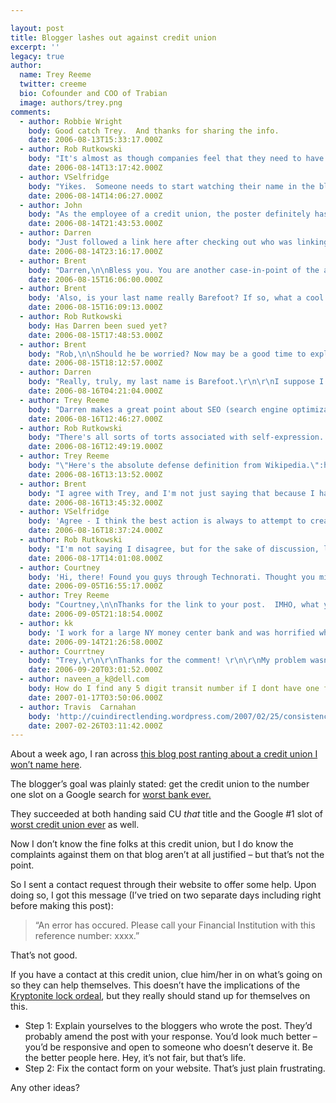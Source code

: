 ```yaml
---

layout: post
title: Blogger lashes out against credit union
excerpt: ''
legacy: true
author:
  name: Trey Reeme
  twitter: creeme
  bio: Cofounder and COO of Trabian
  image: authors/trey.png
comments:
  - author: Robbie Wright
    body: Good catch Trey.  And thanks for sharing the info.
    date: 2006-08-13T15:33:17.000Z
  - author: Rob Rutkowski
    body: "It's almost as though companies feel that they need to have an internet presence but then don't set up the infrastructure to support it.  If a company is going to use the web, it needs to invest in more than just a one-way information site.  It's like getting a phone number but then never answering the phone when people call."
    date: 2006-08-14T13:17:42.000Z
  - author: VSelfridge
    body: "Yikes.  Someone needs to start watching their name in the blogosphere... \r\n\r\nI agree with the steps Trey outlined - that's a good first step and hopefully a dialog can be started with the poster about their experience and how the CU will try to improve going forward... "
    date: 2006-08-14T14:06:27.000Z
  - author: John
    body: "As the employee of a credit union, the poster definitely has some valid complaints.  But..  he should take them to the credit union because I'm sure they want to improve the way they do business.  Trying to googlebomb them is just childish."
    date: 2006-08-14T21:43:53.000Z
  - author: Darren
    body: "Just followed a link here after checking out who was linking to ChangeEverything.ca. Ironically, \"I just finished lashing out at a financial institution\":http://www.darrenbarefoot.com/archives/2006/08/vancity-why-do-you-spite-me-so.html\r\n\r\nBanks seem to be a particular target of mine. \"Here\":http://www.darrenbarefoot.com/archives/2004/02/the-asshats-at-cibc-visa.html and \"here.\":http://www.darrenbarefoot.com/archives/2006/01/online-banking-at-the-royal-bank-now-with-more-advertising.html\r\n"
    date: 2006-08-14T23:16:17.000Z
  - author: Brent
    body: "Darren,\n\nBless you. You are another case-in-point of the advocacy (both good and bad) we've been trying to highlight for a long time. So thanks for making yourself known.\n\nYour posts were top notch and on point. I'd love to see VanCity respond to your complaints.\n\nTo credit unions:<br/>\nWake up, because like it or not there are a lot of Darrens out there intelligently slapping you around. \n\n"
    date: 2006-08-15T16:06:00.000Z
  - author: Brent
    body: 'Also, is your last name really Barefoot? If so, what a cool last name.'
    date: 2006-08-15T16:09:13.000Z
  - author: Rob Rutkowski
    body: Has Darren been sued yet?
    date: 2006-08-15T17:48:53.000Z
  - author: Brent
    body: "Rob,\n\nShould he be worried? Now may be a good time to explain the legal implications of voicing a complaint. \n\nBut as a credit union, why choose to shut down a legitimate complaint with a lawsuit rather than tackle the actual problem? \n"
    date: 2006-08-15T18:12:57.000Z
  - author: Darren
    body: "Really, truly, my last name is Barefoot.\r\n\r\nI suppose I could get sued for slander for calling CIBC Visa 'asshats', but it'd be a PR disaster for them. Everything else I've described is factual, and thus probably beyond legal reproach.\r\n\r\nI forgot about this entry, which has probably provoked more backlash from the company than any of the others:\r\n\r\n\"Here it is.\":http://www.darrenbarefoot.com/archives/2005/08/youd-be-wise-to-avoid-freedom-55-financial.html\r\n\r\nI take it Freedom 55 is mostly comprised of self-employed people, so they're extra bitter. If nothing else, \"I tend to accidentally teach companies about SEO.\":http://www.google.com/search?q=freedom+55&start=0&start=0&ie=utf-8&oe=utf-8&client=flock&rls=FlockInc.:en-US:official\r\n\r\n\r\n"
    date: 2006-08-16T04:21:04.000Z
  - author: Trey Reeme
    body: "Darren makes a great point about SEO (search engine optimization) (or \"optimisation\" if you're a Canadian, right?).  \r\n\r\nThere's a chance that cullenwaters' post on worst credit union ever (the post that started this whole conversation off) will have the same effect on that credit union when you search for the offending credit union's name.\r\n\r\nAnd here's another point: Darren's blog is obviously a much higher ranked blog than the cullenwaters blog.  He's a better blogger with a knack for making a solid argument.  So when he \"slaps someone around\" (or conversely gives _praise_), as Brent pointed out, he puts more weight into it than cullenwaters. "
    date: 2006-08-16T12:46:27.000Z
  - author: Rob Rutkowski
    body: "There's all sorts of torts associated with self-expression.  The main problem, as I see it, is that it only takes one lawsuit.  Sure, a blogger may have an absolute defense and may win the lawsuit.  But even absolute defenses can take 2 years and $100,000 in legal fees to assert.  "
    date: 2006-08-16T12:49:19.000Z
  - author: Trey Reeme
    body: "\"Here's the absolute defense definition from Wikipedia.\":http://en.wikipedia.org/wiki/Absolute_defense_%28legal%29 \n\nRob, thanks for the further explanation - this is the kind of discussion I love having here. \n\nThe PR fallout would be huge if such a lawsuit would be filed by a credit union against a blogger.  In the cullenwaters instance, for an offended credit union to take on a blogger with a very tiny audience it would only exponentially increase the reach of their message and make the credit union look petty.\n\nSuing someone like Darren would be even more dangerous because Darren already has a wider audience.  I haven't told anyone this, but I came across Darren's blog in my Vancity research before he ever posted a comment here.  (I believe it was through Technorati, but I'm not entirely sure.)\n\nWould it be worth the PR nightmare?"
    date: 2006-08-16T13:13:52.000Z
  - author: Brent
    body: "I agree with Trey, and I'm not just saying that because I have to look at his face all day.\n\nRob, what you're saying may be true, but win or lose it would be total brand destruction for the credit union. A credit union would have to be willing to risk dissociating itself with its membership in order to pursue something like that. \n\nThe message it sends out is \"we'd rather shut you up than fix our problems.\"\n\nThey'd be flushing time, legal money, and the marketing and business development budget they've invested in brand equity for years down the toilet to \"quiet\" a voice...meanwhile a move like that would only turn up the volume and exaggerate the issue.\n\nBurn money and trust so that \"here's my complaint\" becomes <font size=4>\"here's my complaint, also my credit union is a sue-happy juggernaut\"</font>? \n\nSeems counterintuitive. "
    date: 2006-08-16T13:45:32.000Z
  - author: VSelfridge
    body: 'Agree - I think the best action is always to attempt to create dialog, and if necessary to let the individual and the CU agree to disagree... but getting legal involved is probably a bad move.'
    date: 2006-08-16T18:37:24.000Z
  - author: Rob Rutkowski
    body: "I'm not saying I disagree, but for the sake of discussion, let's assume a blogger google-bombs a company and it gets picked up by digg and slashdot and rises to the level of meme.  The company then suffers reduced sales and profits.  If the company can tie actual damages to the blogger, the company can sue for those damages and potentially much more.  My point is simply that whether or not it would be a PR nightmare to do, a company can sue someone for saying bad things about them.  I always opt for the wisdom of Thumper from Bambi:  \"If you can't say something nice, don't say anything at all.\""
    date: 2006-08-17T14:01:08.000Z
  - author: Courtney
    body: 'Hi, there! Found you guys through Technorati. Thought you might be interested in my <a href="http://courtney.csquaredcomputing.com/archive/2006/09/05/Defense_Temporary_Insanity.aspx">post</a>. Thanks for the useful info.'
    date: 2006-09-05T16:55:17.000Z
  - author: Trey Reeme
    body: "Courtney,\n\nThanks for the link to your post.  IMHO, what you wrote was a much more constructive way to air the complaints against the credit union than the \"Google bomb\" that sparked the conversation here.  Your post was solid and I hope that it gets the attention of the CU.\n\nAnd if the CU finds this comment thread one day, they know what could help.  For starters, they could engage in a dialogue that you've tried to start with them numerous times.\n\nSure they've lost you as a member, but I believe your comment on your post sums it up nicely: \n\n\"Honestly, at this point, I just wish they would straighten up their customer service. It wouldn't help us out, because we no longer have an account with them, but it would help other members. It would also be nice to know that we weren't just an account number to them.\""
    date: 2006-09-05T21:18:54.000Z
  - author: kk
    body: 'I work for a large NY money center bank and was horrified when I read the responses from the "worst bank ever".  No financial institution concerned with remaining a functioning institution would ever refer to one of their customers as "whining" or to their complaints as "unjustified".  Perception is everything...and the perception after reading their response is that the original blogger was right....that CU does NOT care about its members.  I feel so strongly about this that yesterday I closed my account with the very same "worst bank ever".'
    date: 2006-09-14T21:26:58.000Z
  - author: Courrtney
    body: "Trey,\r\n\r\nThanks for the comment! \r\n\r\nMy problem wasn't you, sorry if it seemed that way. I understand that your readers are in the industry and that they would understand (and know how to take) you more than I would. \r\n\r\nWe found a common ground last time and that's okay with me. Nothing else to say. :) "
    date: 2006-09-20T03:01:52.000Z
  - author: naveen_a_k@dell.com
    body: How do I find any 5 digit transit number if I dont have one for any in credit union.
    date: 2007-01-17T03:50:06.000Z
  - author: Travis  Carnahan
    body: 'http://cuindirectlending.wordpress.com/2007/02/25/consistency/'
    date: 2007-02-26T03:11:42.000Z
---
```


<p>About a week ago, I ran across <a href="http://cullenwaters.blogspot.com/2006/07/vystar-credit-union-worst-bank-ever.html">this blog post ranting about a credit union I won&#8217;t name here</a>.</p>
<p>The blogger&#8217;s goal was plainly stated: get the credit union to the number one slot on a Google search for <a href="http://www.google.com/search?hl=en&#38;q=worst+bank+ever&#38;btnG=Google+Search">worst bank ever.</a></p>
<p>They succeeded at both handing said CU <em>that</em> title and the Google #1 slot of <a href="http://www.google.com/search?hl=en&#38;q=worst+credit+union+ever&#38;btnG=Google+Search">worst credit union ever</a> as well.</p>
<p>Now I don&#8217;t know the fine folks at this credit union, but I do know the complaints against them on that blog aren&#8217;t at all justified &#8211; but that&#8217;s not the point.</p>
<p>So I sent a contact request through their website to offer some help.  Upon doing so, I got this message (I&#8217;ve tried on two separate days including right before making this post):</p>
<blockquote>
<p>&#8220;An error has occured. Please call your Financial Institution with this reference number: xxxx.&#8221;</p>
</blockquote>
<p>That&#8217;s not good.</p>
<p>If you have a contact at this credit union, clue him/her in on what&#8217;s going on so they can help themselves.  This doesn&#8217;t have the implications of the <a href="http://www.intuitive.com/blog/debunking_the_myth_of_kryptonite_locks_and_the_blogosphere.html">Kryptonite lock ordeal</a>, but they really should stand up for themselves on this.</p>
<ul>
<li>Step 1: Explain yourselves to the bloggers who wrote the post.  They&#8217;d probably amend the post with your response.  You&#8217;d look much better &#8211; you&#8217;d be responsive and open to someone who doesn&#8217;t deserve it.  Be the better people here.  Hey, it&#8217;s not fair, but that&#8217;s life.</li>
<li>Step 2: Fix the contact form on your website.  That&#8217;s just plain frustrating.</li>
</ul>
<p>Any other ideas?</p>